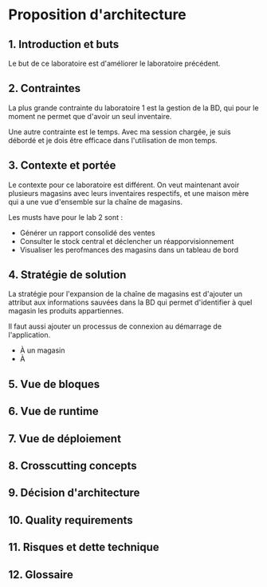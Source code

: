 # Proposition d'architecture

## 1. Introduction et buts
Le but de ce laboratoire est d'améliorer le laboratoire précédent.


## 2. Contraintes
La plus grande contrainte du laboratoire 1 est la gestion de la BD, qui pour le moment ne permet que d'avoir un seul inventaire.

Une autre contrainte est le temps. Avec ma session chargée, je suis débordé et je dois être efficace dans l'utilisation de mon temps.

## 3. Contexte et portée
Le contexte pour ce laboratoire est différent. On veut maintenant avoir plusieurs magasins avec leurs inventaires respectifs, et une maison mère qui a une vue d'ensemble sur la chaîne de magasins.

Les musts have pour le lab 2 sont : 
- Générer un rapport consolidé des ventes
- Consulter le stock central et déclencher un réapporvisionnement
- Visualiser les perofmances des magasins dans un tableau de bord

## 4. Stratégie de solution
La stratégie pour l'expansion de la chaîne de magasins est d'ajouter un attribut aux informations sauvées dans la BD qui permet d'identifier à quel magasin les produits appartiennes.

Il faut aussi ajouter un processus de connexion au démarrage de l'application.
- À un magasin
- À

## 5. Vue de bloques

## 6. Vue de runtime

## 7. Vue de déploiement

## 8. Crosscutting concepts

## 9. Décision d'architecture

## 10. Quality requirements

## 11. Risques et dette technique

## 12. Glossaire